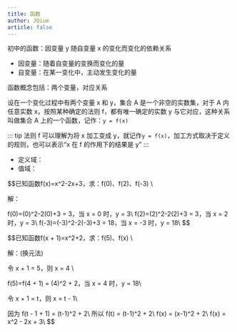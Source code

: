 ```yaml
---
title: 函数
author: JQiue
article: false
---
```


初中的函数：因变量 y 随自变量 x 的变化而变化的依赖关系

+ 因变量：随着自变量的变换而变化的量
+ 自变量：在某一变化中，主动发生变化的量

函数概念包括：两个变量，对应关系

设在一个变化过程中有两个变量 x 和 y，集合 A 是一个非空的实数集，对于 A 内任意实数 x，按照某种确定的法则 f，都有唯一确定的实数 y 与它对应，这种关系叫做集合 A 上的一个函数，记作：`y = f(x)`

::: tip 法则 f
可以理解为将 x 加工变成 y，就记作`y = f(x)`，加工方式取决于定义的规则，也可以表示“x 在 f 的作用下的结果是 y”
:::

+ 定义域：
+ 值域：

$$已知函数f(x)=x^2-2x+3，求：f(0)、f(2)、f(-3) \\

解：

f(0)=(0)^2-2(0)+3 = 3，当 x = 0 时，y = 3\\
f(2)=(2)^2-2(2)+3 = 3，当 x = 2 时，y = 3\\
f(-3)=(-3)^2-2(-3)+3 = 18，当 x = -3 时，y = 18\\
$$

$$已知函数f(x + 1)=x^2+2，求：f(5)、f(x) \\

解：(换元法)

令 x + 1 = 5，则 x = 4 \\

f(5)=f(4 + 1) = (4)^2 + 2，当 x = 4 时，y = 18\\

令 x + 1 = t，则 x = t - 1\\

因为 f(t - 1 + 1) = (t-1)^2 + 2\\
所以 f(t) = (t-1)^2 + 2\\
     f(x) = (x-1)^2 + 2\\
     f(x) = x^2 - 2x + 3\\
$$
